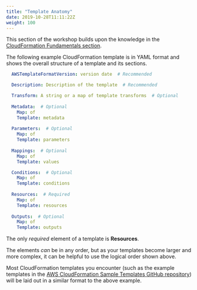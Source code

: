 ```yaml
---
title: "Template Anatomy"
date: 2019-10-28T11:11:22Z
weight: 100
---
```


This section of the workshop builds upon the knowledge in the [CloudFormation Fundamentals section](../30-cloudformation-fundamentals).

The following example CloudFormation template is in YAML format and shows the overall structure of a template and its sections.

```yaml
  AWSTemplateFormatVersion: version date  # Recommended

  Description: Description of the template  # Recommended

  Transform: A string or a map of template transforms  # Optional
    
  Metadata:  # Optional
    Map: of
    Template: metadata
    
  Parameters:  # Optional
    Map: of
    Template: parameters
      
  Mappings:  # Optional
    Map: of
    Template: values

  Conditions:  # Optional
    Map: of
    Template: conditions
    
  Resources:  # Required
    Map: of
    Template: resources
    
  Outputs:  # Optional
    Map: of
    Template: outputs
```

The only *required* element of a template is **Resources**.

The elements *can* be in any order, but as your templates become larger and more complex, it can be helpful to use the logical order shown above.

Most CloudFormation templates you encounter (such as the example templates in the [AWS CloudFormation Sample Templates GitHub repository](https://github.com/awslabs/aws-cloudformation-templates)) will be laid out in a similar format to the above example.
